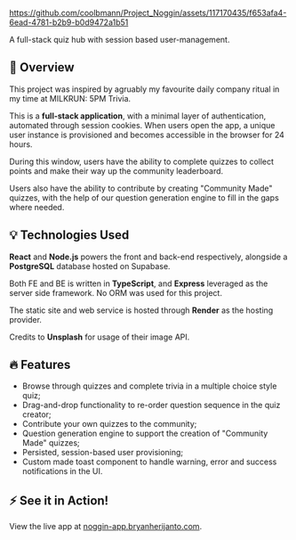 https://github.com/coolbmann/Project_Noggin/assets/117170435/f653afa4-6ead-4781-b2b9-b0d9472a1b51

A full-stack quiz hub with session based user-management.

## 📄 Overview 
This project was inspired by agruably my favourite daily company ritual in my time at MILKRUN: 5PM Trivia.

This is a **full-stack application**, with a minimal layer of authentication, automated through session cookies. When users open the app, a unique user instance is provisioned and becomes accessible in the browser for 24 hours.

During this window, users have the ability to complete quizzes to collect points and make their way up the community leaderboard.

Users also have the ability to contribute by creating "Community Made" quizzes, with the help of our question generation engine to fill in the gaps where needed.

## 💡 Technologies Used 
**React** and **Node.js** powers the front and back-end respectively, alongside a **PostgreSQL** database hosted on Supabase.

Both FE and BE is written in **TypeScript**, and **Express** leveraged as the server side framework. No ORM was used for this project.

The static site and web service is hosted through **Render** as the hosting provider.

Credits to **Unsplash** for usage of their image API.

## 🔥 Features 
- Browse through quizzes and complete trivia in a multiple choice style quiz;
- Drag-and-drop functionality to re-order question sequence in the quiz creator;
- Contribute your own quizzes to the community;
- Question generation engine to support the creation of "Community Made" quizzes;
- Persisted, session-based user provisioning;
- Custom made toast component to handle warning, error and success notifications in the UI.

## ⚡ See it in Action!
View the live app at [noggin-app.bryanherijanto.com](https://noggin-app.bryanherijanto.com/).
